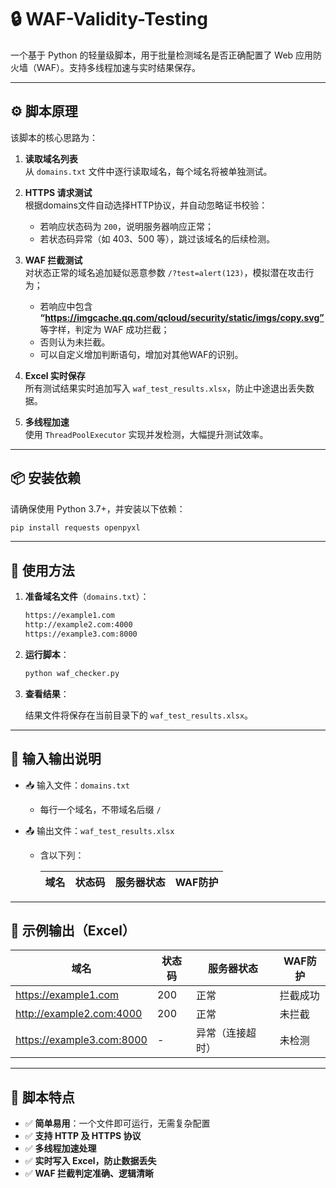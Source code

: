 # 🔒 WAF-Validity-Testing

一个基于 Python 的轻量级脚本，用于批量检测域名是否正确配置了 Web 应用防火墙（WAF）。支持多线程加速与实时结果保存。

---

## ⚙️ 脚本原理

该脚本的核心思路为：

1. **读取域名列表**  
   从 `domains.txt` 文件中逐行读取域名，每个域名将被单独测试。

2. **HTTPS 请求测试**  
   根据domains文件自动选择HTTP协议，并自动忽略证书校验：
   - 若响应状态码为 `200`，说明服务器响应正常；
   - 若状态码异常（如 403、500 等），跳过该域名的后续检测。

3. **WAF 拦截测试**  
   对状态正常的域名追加疑似恶意参数 `/?test=alert(123)`，模拟潜在攻击行为；
   - 若响应中包含 **“https://imgcache.qq.com/qcloud/security/static/imgs/copy.svg”** 等字样，判定为 WAF 成功拦截；
   - 否则认为未拦截。
   - 可以自定义增加判断语句，增加对其他WAF的识别。

4. **Excel 实时保存**  
   所有测试结果实时追加写入 `waf_test_results.xlsx`，防止中途退出丢失数据。

5. **多线程加速**  
   使用 `ThreadPoolExecutor` 实现并发检测，大幅提升测试效率。

---

## 📦 安装依赖

请确保使用 Python 3.7+，并安装以下依赖：

```bash
pip install requests openpyxl
````

---

## 🚀 使用方法

1. **准备域名文件**（`domains.txt`）：

   ```txt
   https://example1.com
   http://example2.com:4000
   https://example3.com:8000
   ```

2. **运行脚本**：

   ```bash
   python waf_checker.py
   ```

3. **查看结果**：

   结果文件将保存在当前目录下的 `waf_test_results.xlsx`。

---

## 📁 输入输出说明

* 📥 输入文件：`domains.txt`

  * 每行一个域名，不带域名后缀 `/`

* 📤 输出文件：`waf_test_results.xlsx`

  * 含以下列：

    | 域名 | 状态码 | 服务器状态 | WAF防护 |
    | -- | --- | ----- | ----- |

---

## 📄 示例输出（Excel）

| 域名                        | 状态码 | 服务器状态    | WAF防护 |
|---------------------------| --- | -------- | ----- |
| https://example1.com      | 200 | 正常       | 拦截成功  |
| http://example2.com:4000  | 200 | 正常       | 未拦截   |
| https://example3.com:8000 | -   | 异常（连接超时） | 未检测   |

---

## 🧠 脚本特点

* ✅ **简单易用**：一个文件即可运行，无需复杂配置
* ✅ **支持 HTTP 及 HTTPS 协议**
* ✅ **多线程加速处理**
* ✅ **实时写入 Excel，防止数据丢失**
* ✅ **WAF 拦截判定准确、逻辑清晰**
